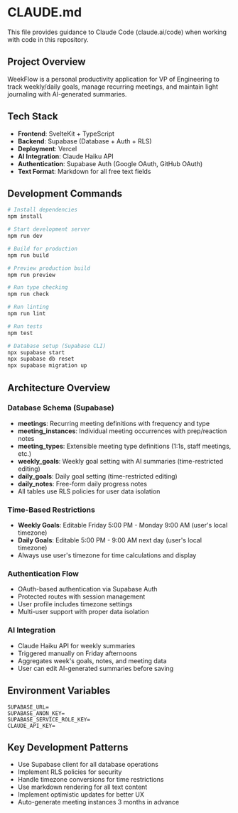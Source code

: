 # CLAUDE.md

This file provides guidance to Claude Code (claude.ai/code) when working with code in this repository.

## Project Overview
WeekFlow is a personal productivity application for VP of Engineering to track weekly/daily goals, manage recurring meetings, and maintain light journaling with AI-generated summaries.

## Tech Stack
- **Frontend**: SvelteKit + TypeScript
- **Backend**: Supabase (Database + Auth + RLS)
- **Deployment**: Vercel
- **AI Integration**: Claude Haiku API
- **Authentication**: Supabase Auth (Google OAuth, GitHub OAuth)
- **Text Format**: Markdown for all free text fields

## Development Commands
```bash
# Install dependencies
npm install

# Start development server
npm run dev

# Build for production
npm run build

# Preview production build
npm run preview

# Run type checking
npm run check

# Run linting
npm run lint

# Run tests
npm test

# Database setup (Supabase CLI)
npx supabase start
npx supabase db reset
npx supabase migration up
```

## Architecture Overview

### Database Schema (Supabase)
- **meetings**: Recurring meeting definitions with frequency and type
- **meeting_instances**: Individual meeting occurrences with prep/reaction notes
- **meeting_types**: Extensible meeting type definitions (1:1s, staff meetings, etc.)
- **weekly_goals**: Weekly goal setting with AI summaries (time-restricted editing)
- **daily_goals**: Daily goal setting (time-restricted editing)
- **daily_notes**: Free-form daily progress notes
- All tables use RLS policies for user data isolation

### Time-Based Restrictions
- **Weekly Goals**: Editable Friday 5:00 PM - Monday 9:00 AM (user's local timezone)
- **Daily Goals**: Editable 5:00 PM - 9:00 AM next day (user's local timezone)
- Always use user's timezone for time calculations and display

### Authentication Flow
- OAuth-based authentication via Supabase Auth
- Protected routes with session management
- User profile includes timezone settings
- Multi-user support with proper data isolation

### AI Integration
- Claude Haiku API for weekly summaries
- Triggered manually on Friday afternoons
- Aggregates week's goals, notes, and meeting data
- User can edit AI-generated summaries before saving

## Environment Variables
```
SUPABASE_URL=
SUPABASE_ANON_KEY=
SUPABASE_SERVICE_ROLE_KEY= 
CLAUDE_API_KEY=
```

## Key Development Patterns
- Use Supabase client for all database operations
- Implement RLS policies for security
- Handle timezone conversions for time restrictions
- Use markdown rendering for all text content
- Implement optimistic updates for better UX
- Auto-generate meeting instances 3 months in advance